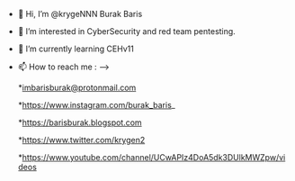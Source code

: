 - 👋 Hi, I’m @krygeNNN Burak Baris
- 👀 I’m interested in CyberSecurity and red team pentesting.
- 🌱 I’m currently learning CEHv11
- 📫 How to reach me :
--> 

  *imbarisburak@protonmail.com
  
  *https://www.instagram.com/burak_baris_
  
  *https://barisburak.blogspot.com
  
  *https://www.twitter.com/krygen2
  
  *https://www.youtube.com/channel/UCwAPIz4DoA5dk3DUlkMWZpw/videos
